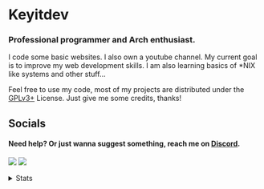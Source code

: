 # Keyitdev

### Professional programmer and Arch enthusiast.

I code some basic websites. I also own a youtube channel. My current goal is to improve my web development skills. I am also learning basics of *NIX like systems and other stuff...

Feel free to use my code, most of my projects are distributed under the [GPLv3+](https://www.gnu.org/licenses/gpl-3.0.html) License. Just give me some credits, thanks!


## Socials

#### Need help? Or just wanna suggest something, reach me on [Discord](https://discord.com/users/908702082578665474).

<!-- ### Check out my website **[Keyitdev]()** -->

<a href="http://www.youtube.com/channel/@keyitdev?sub_confirmation=1" target="blank"><img src="https://img.shields.io/badge/Youtube-ff0000?style=for-the-badge&logo=youtube&logoColor=white" /></a>
<a href="https://www.reddit.com/user/Keyitdev" target="blank"><img src="https://img.shields.io/badge/Reddit-FF4500?style=for-the-badge&logo=reddit&logoColor=white" /></a>

<details>
  
<summary>Stats</summary>
  
[![Anurag's GitHub stats](https://github-readme-stats.vercel.app/api?username=Keyitdev&theme=github_dark&show_icons=true)](https://github.com/anuraghazra/github-readme-stats)

[![Star History Chart](https://api.star-history.com/svg?repos=keyitdev/dotfiles,keyitdev/sddm-astronaut-theme,keyitdev/sddm-flower-theme&type=Date)](https://star-history.com/#keyitdev/dotfiles&keyitdev/sddm-astronaut-theme&keyitdev/sddm-flower-theme&Date)

</details>
